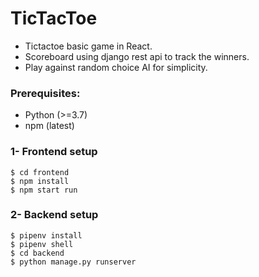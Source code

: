 # TicTacToe


- Tictactoe basic game in React.
- Scoreboard using django rest api to track the winners.
- Play against random choice AI for simplicity.

### Prerequisites:
- Python (>=3.7)
- npm (latest)


### 1- Frontend setup

```
$ cd frontend
$ npm install
$ npm start run
```

### 2- Backend setup

```
$ pipenv install
$ pipenv shell
$ cd backend
$ python manage.py runserver
```

